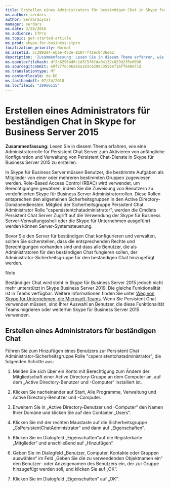 ```yaml
---
title: Erstellen eines Administrators für beständigen Chat in Skype for Business Server 2015
ms.author: serdars
author: SerdarSoysal
manager: serdars
ms.date: 3/28/2016
ms.audience: ITPro
ms.topic: get-started-article
ms.prod: skype-for-business-itpro
localization_priority: Normal
ms.assetid: 5c3892e4-ebae-453e-8107-f42ec0436ea2
description: 'Zusammenfassung: Lesen Sie in diesem Thema erfahren, wie eine Administratorrolle für Persistent Chat Server zum Aktivieren von anfängliche Konfiguration und Verwaltung von Persistent Chat-Dienste in Skype für Business Server 2015 zu erstellen.'
ms.openlocfilehash: df2c62964d6c1d315f6fda04132c829d235e6038
ms.sourcegitcommit: e9f277dc96265a193c6298c3556ef16ff640071d
ms.translationtype: MT
ms.contentlocale: de-DE
ms.lasthandoff: 07/24/2018
ms.locfileid: "20966115"
---
```

# <a name="create-a-persistent-chat-administrator-in-skype-for-business-server-2015"></a>Erstellen eines Administrators für beständigen Chat in Skype for Business Server 2015
 
**Zusammenfassung:** Lesen Sie in diesem Thema erfahren, wie eine Administratorrolle für Persistent Chat Server zum Aktivieren von anfängliche Konfiguration und Verwaltung von Persistent Chat-Dienste in Skype für Business Server 2015 zu erstellen.
  
In Skype für Business Server müssen Benutzer, die bestimmte Aufgaben als Mitglieder von einer oder mehreren bestimmten Gruppen zugewiesen werden. Role-Based Access Control (RBAC) wird verwendet, um Berechtigungen gewähren, indem Sie die Zuweisung von Benutzern zu vordefinierten Skype für Business Server Administratorrollen. Diese Rollen entsprechen den allgemeinen Sicherheitsgruppen in den Active Directory-Domänendiensten. Mitglied der Sicherheitsgruppe Persistent Chat Administrator Rolle "cspersistentchatadministrator", werden die Cmdlets Persistent Chat Server Zugriff auf die Verwendung der Skype für Business Server-Verwaltungsshell oder die Skype für Unternehmen ausgeführt werden können Server-Systemsteuerung.
  
Bevor Sie den Server für beständigen Chat konfigurieren und verwalten, sollten Sie sicherstellen, dass die entsprechenden Rechte und Berechtigungen vorhanden sind und dass alle Benutzer, die als Administratoren für den beständigen Chat fungieren sollen, der Administrator-Sicherheitsgruppe für den beständigen Chat hinzugefügt werden.
  
> [!NOTE] 
> Beständiger Chat wird steht in Skype für Business Server 2015 jedoch nicht mehr unterstützt in Skype Business Server 2019. Die gleiche Funktionalität ist in Teams verfügbar. Weitere Informationen finden Sie unter [Weg von Skype für Unternehmen, die Microsoft-Teams](/microsoftteams/journey-skypeforbusiness-teams). Wenn Sie Persistent Chat verwenden müssen, sind Ihrer Auswahl an Benutzer, die diese Funktionalität Teams migrieren oder weiterhin Skype für Business Server 2015 verwenden.

## <a name="create-a-persistent-chat-administrator"></a>Erstellen eines Administrators für beständigen Chat

Führen Sie zum Hinzufügen eines Benutzers zur Persistent Chat Administrator-Sicherheitsgruppe Rolle "cspersistentchatadministrator", die folgenden Schritte aus:
  
1. Melden Sie sich über ein Konto mit Berechtigung zum Ändern der Mitgliedschaft einer Active Directory-Gruppe an dem Computer an, auf dem „Active Directory-Benutzer und -Computer“ installiert ist.
    
2. Klicken Sie nacheinander auf Start, Alle Programme, Verwaltung und Active Directory-Benutzer und -Computer.
    
3. Erweitern Sie in „Active Directory-Benutzer und -Computer“ den Namen Ihrer Domäne und klicken Sie auf den Container „Users“.
    
4. Klicken Sie mit der rechten Maustaste auf die Sicherheitsgruppe „CsPersistentChatAdministrator“ und dann auf „Eigenschaften“.
    
5. Klicken Sie im Dialogfeld „Eigenschaften“auf die Registerkarte „Mitglieder“ und anschließend auf „Hinzufügen“.
    
6. Geben Sie im Dialogfeld „Benutzer, Computer, Kontakte oder Gruppen auswählen“ im Feld „Geben Sie die zu verwendenden Objektnamen ein“ den Benutzer- oder Anzeigenamen des Benutzers ein, der zur Gruppe hinzugefügt werden soll, und klicken Sie auf „OK“.
    
7. Klicken Sie im Dialogfeld „Eigenschaften“ auf „OK“.
    

